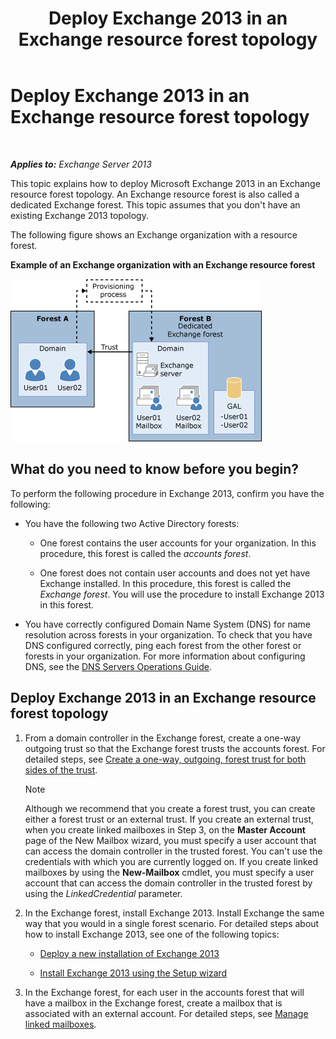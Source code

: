 ﻿---
title: 'Deploy Exchange 2013 in an Exchange resource forest topology'
TOCTitle: Deploy Exchange 2013 in an Exchange resource forest topology
ms:assetid: 537a7b2b-d002-40a6-84ae-fd02635f9e23
ms:mtpsurl: https://technet.microsoft.com/en-us/library/Aa998031(v=EXCHG.150)
ms:contentKeyID: 50406263
ms.date: 12/09/2016
mtps_version: v=EXCHG.150
---

# Deploy Exchange 2013 in an Exchange resource forest topology

 

_**Applies to:** Exchange Server 2013_


This topic explains how to deploy Microsoft Exchange 2013 in an Exchange resource forest topology. An Exchange resource forest is also called a dedicated Exchange forest. This topic assumes that you don't have an existing Exchange 2013 topology.

The following figure shows an Exchange organization with a resource forest.

**Example of an Exchange organization with an Exchange resource forest**

![Complex Exchange organization with resource forest](images/Aa998031.706725cf-e520-4b89-a275-acd8fb58943a(EXCHG.150).gif "Complex Exchange organization with resource forest")

## What do you need to know before you begin?

To perform the following procedure in Exchange 2013, confirm you have the following:

  - You have the following two Active Directory forests:
    
      - One forest contains the user accounts for your organization. In this procedure, this forest is called the *accounts forest*.
    
      - One forest does not contain user accounts and does not yet have Exchange installed. In this procedure, this forest is called the *Exchange forest*. You will use the procedure to install Exchange 2013 in this forest.

  - You have correctly configured Domain Name System (DNS) for name resolution across forests in your organization. To check that you have DNS configured correctly, ping each forest from the other forest or forests in your organization. For more information about configuring DNS, see the [DNS Servers Operations Guide](https://go.microsoft.com/fwlink/p/?linkid=282295).

## Deploy Exchange 2013 in an Exchange resource forest topology

1.  From a domain controller in the Exchange forest, create a one-way outgoing trust so that the Exchange forest trusts the accounts forest. For detailed steps, see [Create a one-way, outgoing, forest trust for both sides of the trust](https://go.microsoft.com/fwlink/p/?linkid=69130).
    

    > [!NOTE]
    > Although we recommend that you create a forest trust, you can create either a forest trust or an external trust. If you create an external trust, when you create linked mailboxes in Step&nbsp;3, on the <STRONG>Master Account</STRONG> page of the New Mailbox wizard, you must specify a user account that can access the domain controller in the trusted forest. You can't use the credentials with which you are currently logged on. If you create linked mailboxes by using the <STRONG>New-Mailbox</STRONG> cmdlet, you must specify a user account that can access the domain controller in the trusted forest by using the <EM>LinkedCredential</EM> parameter.



2.  In the Exchange forest, install Exchange 2013. Install Exchange the same way that you would in a single forest scenario. For detailed steps about how to install Exchange 2013, see one of the following topics:
    
      - [Deploy a new installation of Exchange 2013](deploy-a-new-installation-of-exchange-2013-exchange-2013-help.md)
    
      - [Install Exchange 2013 using the Setup wizard](install-exchange-2013-using-the-setup-wizard-exchange-2013-help.md)

3.  In the Exchange forest, for each user in the accounts forest that will have a mailbox in the Exchange forest, create a mailbox that is associated with an external account. For detailed steps, see [Manage linked mailboxes](manage-linked-mailboxes-exchange-2013-help.md).

